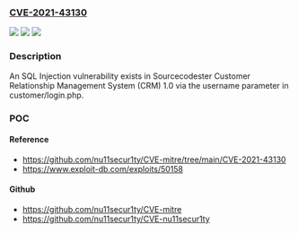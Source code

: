 ### [CVE-2021-43130](https://cve.mitre.org/cgi-bin/cvename.cgi?name=CVE-2021-43130)
![](https://img.shields.io/static/v1?label=Product&message=n%2Fa&color=blue)
![](https://img.shields.io/static/v1?label=Version&message=n%2Fa&color=blue)
![](https://img.shields.io/static/v1?label=Vulnerability&message=n%2Fa&color=brighgreen)

### Description

An SQL Injection vulnerability exists in Sourcecodester Customer Relationship Management System (CRM) 1.0 via the username parameter in customer/login.php.

### POC

#### Reference
- https://github.com/nu11secur1ty/CVE-mitre/tree/main/CVE-2021-43130
- https://www.exploit-db.com/exploits/50158

#### Github
- https://github.com/nu11secur1ty/CVE-mitre
- https://github.com/nu11secur1ty/CVE-nu11secur1ty

